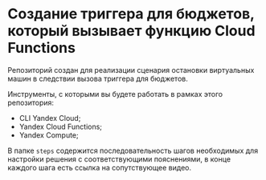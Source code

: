 # Создание триггера для бюджетов, который вызывает функцию Cloud Functions   

Репозиторий создан для реализации сценария остановки виртуальных машин в следствии вызова триггера для бюджетов.

Инструменты, с которыми вы будете работать в рамках этого репозитория:
* CLI Yandex Cloud;
* Yandex Cloud Functions;
* Yandex Compute;

В папке `steps` содержится последовательность шагов необходимых для настройки решения с соответствующими пояснениями, в конце каждого шага есть ссылка на сопутствующее видео.